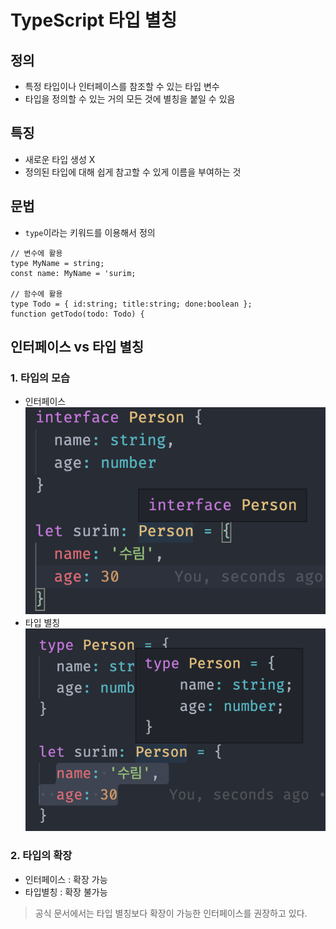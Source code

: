 # TypeScript 타입 별칭

## 정의
- 특정 타입이나 인터페이스를 참조할 수 있는 타입 변수
- 타입을 정의할 수 있는 거의 모든 것에 별칭을 붙일 수 있음

## 특징
- 새로운 타입 생성 X
- 정의된 타입에 대해 쉽게 참고할 수 있게 이름을 부여하는 것

## 문법
- `type`이라는 키워드를 이용해서 정의
```
// 변수에 활용
type MyName = string;
const name: MyName = 'surim;

// 함수에 활용
type Todo = { id:string; title:string; done:boolean };
function getTodo(todo: Todo) {
```

## 인터페이스 vs 타입 별칭
### 1. 타입의 모습
- 인터페이스
![인터페이스](/TypeScript/images/interface.png)
- 타입 별칭
![타입별칭](/TypeScript/images/type-aliases.png)

### 2. 타입의 확장
- 인터페이스 : 확장 가능
- 타입별칭 : 확장 불가능
> 공식 문서에서는 타입 별칭보다 확장이 가능한 인터페이스를 권장하고 있다.